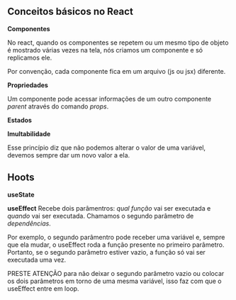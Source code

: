 Conceitos básicos no React
---

**Componentes**

No react, quando os componentes se repetem ou um mesmo tipo de objeto é mostrado várias vezes na tela, nós criamos um componente e só replicamos ele.

Por convenção, cada componente fica em um arquivo (js ou jsx) diferente.

**Propriedades**

Um componente pode acessar informações de um outro componente *parent* através do comando *props*.

**Estados**

**Imultabilidade**

Esse princípio diz que não podemos alterar o valor de uma variável, devemos sempre dar um novo valor a ela.

Hoots
---

**useState**

**useEffect**
Recebe dois parâmentros: *qual função* vai ser executada e *quando* vai ser executada. Chamamos o segundo parâmetro de *dependências*.

Por exemplo, o segundo parâmentro pode receber uma variável e, sempre que ela mudar, o useEffect roda a função presente no primeiro parâmetro. Portanto, se o segundo parâmetro estiver vazio, a função só vai ser executada uma vez.

PRESTE ATENÇÃO para não deixar o segundo parâmetro vazio ou colocar os dois parâmetros em torno de uma mesma variável, isso faz com que o useEffect entre em loop.